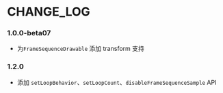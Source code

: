 # CHANGE_LOG 

### 1.0.0-beta07

- 为`FrameSequenceDrawable` 添加 transform 支持

### 1.2.0

- 添加 `setLoopBehavior`、`setLoopCount`、`disableFrameSequenceSample` API
